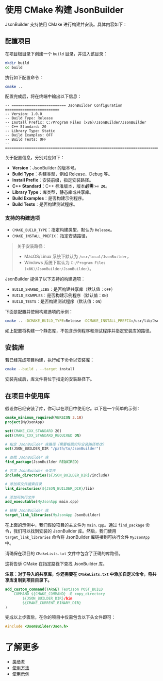 # 使用 CMake 构建 JsonBuilder

JsonBuilder 支持使用 CMake 进行构建并安装。具体内容如下：

## 配置项目

在项目根目录下创建一个 `build` 目录，并进入该目录：

```bash
mkdir build
cd build
```

执行如下配置命令：

```bash
cmake ..
```

配置完成后，将在终端中输出以下信息：

```
-- ========================= JsonBuilder Configuration =========================
-- Version: 1.0.0
-- Build Type: Release
-- Install Prefix: C:/Program Files (x86)/JsonBuilder/JsonBuilder
-- C++ Standard: 20
-- Library Type: Static
-- Build Examples: OFF
-- Build Tests: OFF
-- =============================================================================
```

关于配置信息，分别对应如下：

- **Version**：JsonBuilder 的版本号。
- **Build Type**：构建类型，例如 Release、Debug 等。
- **Install Prefix**：安装前缀，指定安装路径。
- **C++ Standard**：C++ 标准版本，版本**必需 `>= 20`**。
- **Library Type**：库类型，静态库或共享库。
- **Build Examples**：是否构建示例程序。
- **Build Tests**：是否构建测试程序。


### 支持的构建选项

- `CMAKE_BUILD_TYPE`：指定构建类型，默认为 `Release`。
- `CMAKE_INSTALL_PREFIX`：指定安装路径，

> 关于安装路径：
> 
> - MacOS/Linux 系统下默认为 `/usr/local/JsonBuilder`，
> - Windows 系统下默认为 `C:/Program Files (x86)/JsonBuilder/JsonBuilder`）。

JsonBuilder 提供了以下支持的构建选项：

- `BUILD_SHARED_LIBS`：是否构建共享库（默认值：`OFF`）
- `BUILD_EXAMPLES`：是否构建示例程序（默认值：`ON`）
- `BUILD_TESTS`：是否构建测试程序（默认值：`ON`）


下面是配置并使用构建选项的示例：

```bash
cmake .. -DCMAKE_BUILD_TYPE=Release -DCMAKE_INSTALL_PREFIX=/usr/lib/JsonBuilder -DBUILD_SHARED_LIBS=OFF -DBUILD_EXAMPLES=OFF -DBUILD_TESTS=OFF
```

如上配置将构建一个静态库，不包含示例程序和测试程序并指定安装库的路径。

## 安装库

若已经完成项目构建，执行如下命令以安装库：

```bash
cmake --build . --target install
```

安装完成后，库文件将位于指定的安装路径下。

## 在项目中使用库

假设你已经安装了库，你可以在项目中使用它。以下是一个简单的示例：

```cmake
cmake_minimum_required(VERSION 3.10)
project(MyJsonApp)

set(CMAKE_CXX_STANDARD 20)
set(CMAKE_CXX_STANDARD_REQUIRED ON)

# 指定 JsonBuilder 库路径（需要根据实际安装路径修改）
set(JSON_BUILDER_DIR "/path/to/JsonBuilder")

# 查找 JsonBuilder 库
find_package(JsonBuilder REQUIRED)

# 包含 JsonBuilder 头文件
include_directories(${JSON_BUILDER_DIR}/include)

# 添加库文件搜索目录
link_directories(${JSON_BUILDER_DIR}/lib)

# 添加可执行文件
add_executable(MyJsonApp main.cpp)

# 链接 JsonBuilder 库
target_link_libraries(MyJsonApp JsonBuilder)
```

在上面的示例中，我们假设项目的主文件为 `main.cpp`。通过 `find_package` 命令，我们可以找到安装的 JsonBuilder 库。然后，我们使用 `target_link_libraries` 命令将 JsonBuilder 库链接到可执行文件 `MyJsonApp` 中。

请确保在项目的 `CMakeLists.txt` 文件中包含了正确的库路径。

这将告诉 CMake 在指定路径下查找 JsonBuilder 库。

**注意：对于导入的共享库，你还需要在 `CMakeLists.txt` 中添加自定义命令，将共享库复制到项目目录下。**

```cmake
add_custom_command(TARGET TestJson POST_BUILD
    COMMAND ${CMAKE_COMMAND} -E copy_directory
        ${JSON_BUILDER_DIR}/bin
        ${CMAKE_CURRENT_BINARY_DIR}
)
```

完成以上步骤后，在你的项目中仅需包含以下头文件即可：

```cpp
#include <JsonBuilder/Json.h>
```

# 了解更多

- [类参考](class.md)
- [使用方法](usage.md)
- [使用示例](example.md)
